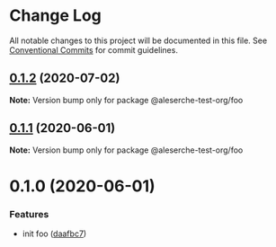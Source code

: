 # Change Log

All notable changes to this project will be documented in this file.
See [Conventional Commits](https://conventionalcommits.org) for commit guidelines.

## [0.1.2](https://github.com/aleserche-test-org/test-site/compare/@aleserche-test-org/foo@0.1.1...@aleserche-test-org/foo@0.1.2) (2020-07-02)

**Note:** Version bump only for package @aleserche-test-org/foo





## [0.1.1](https://github.com/aleserche-test-org/test-site/compare/@aleserche-test-org/foo@0.1.0...@aleserche-test-org/foo@0.1.1) (2020-06-01)

**Note:** Version bump only for package @aleserche-test-org/foo





# 0.1.0 (2020-06-01)


### Features

* init foo ([daafbc7](https://github.com/aleserche-test-org/test-site/commit/daafbc7765f2c4c0fe033e7581fae74a899c8ede))
